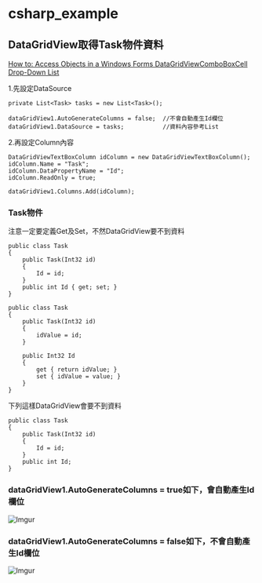 # csharp_example

## DataGridView取得Task物件資料

[How to: Access Objects in a Windows Forms DataGridViewComboBoxCell Drop-Down List][1]  

1.先設定DataSource

```
private List<Task> tasks = new List<Task>();

dataGridView1.AutoGenerateColumns = false;  //不會自動產生Id欄位
dataGridView1.DataSource = tasks;           //資料內容參考List
```

2.再設定Column內容

```
DataGridViewTextBoxColumn idColumn = new DataGridViewTextBoxColumn();
idColumn.Name = "Task";
idColumn.DataPropertyName = "Id";
idColumn.ReadOnly = true;

dataGridView1.Columns.Add(idColumn);
```

### Task物件

注意一定要定義Get及Set，不然DataGridView要不到資料

```
public class Task
{
    public Task(Int32 id)
    {
        Id = id;
    }
    public int Id { get; set; }
}
```

```
public class Task
{
    public Task(Int32 id)
    {
        idValue = id;
    }

    public Int32 Id
    {
        get { return idValue; }
        set { idValue = value; }
    }
}
```

下列這樣DataGridView會要不到資料

```
public class Task
{
    public Task(Int32 id)
    {
        Id = id;
    }
    public int Id;
}
```


### dataGridView1.AutoGenerateColumns = true如下，會自動產生Id欄位

![Imgur](https://i.imgur.com/qwxc3CN.png)

### dataGridView1.AutoGenerateColumns = false如下，不會自動產生Id欄位

![Imgur](https://i.imgur.com/kcG1RUf.png)

[1]:https://docs.microsoft.com/en-us/dotnet/desktop/winforms/controls/access-objects-in-a-wf-datagridviewcomboboxcell-drop-down-list?view=netframeworkdesktop-4.8